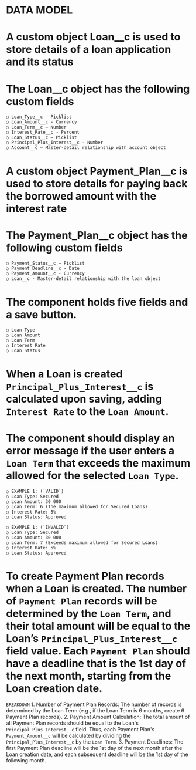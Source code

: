 # DATA MODEL

# A custom object Loan__c is used to store details of a loan application and its status
# The Loan__c object has the following custom fields
    ○ Loan_Type__c – Picklist
    ○ Loan_Amount__c - Currency
    ○ Loan_Term__c – Number
    ○ Interest_Rate__c - Percent
    ○ Loan_Status__c – Picklist
    ○ Principal_Plus_Interest__c - Number
    ○ Account__c – Master-detail relationship with account object

# A custom object Payment_Plan__c is used to store details for paying back the borrowed amount with the interest rate
# The Payment_Plan__c object has the following custom fields
    ○ Payment_Status__c – Picklist
    ○ Payment_Deadline__c - Date
    ○ Payment_Amount__c - Currency
    ○ Loan__c - Master-detail relationship with the loan object

# The component holds five fields and a save button.
    ○ Loan Type
    ○ Loan Amount
    ○ Loan Term
    ○ Interest Rate
    ○ Loan Status
# When a Loan is created `Principal_Plus_Interest__c` is calculated upon saving, adding `Interest Rate` to the `Loan Amount`.

# The component should display an error message if the user enters a `Loan Term` that exceeds the maximum allowed for the selected `Loan Type`.
    ○ EXAMPLE 1: (`VALID`)
    ○ Loan Type: Secured
    ○ Loan Amount: 30 000
    ○ Loan Term: 6 (The maximum allowed for Secured Loans)
    ○ Interest Rate: 5%
    ○ Loan Status: Approved

    ○ EXAMPLE 1: (`INVALID`)
    ○ Loan Type: Secured
    ○ Loan Amount: 30 000
    ○ Loan Term: 7 (Exceeds maximum allowed for Secured Loans)
    ○ Interest Rate: 5%
    ○ Loan Status: Approved

# To create Payment Plan records when a Loan is created. The number of `Payment Plan` records will be determined by the `Loan Term`, and their total amount will be equal to the Loan’s `Principal_Plus_Interest__c` field value. Each `Payment Plan` should have a deadline that is the 1st day of the next month, starting from the Loan creation date.
   `BREAKDOWN`
    1. Number of Payment Plan Records: The number of records is determined by the Loan Term (e.g., if the Loan Term is 6 months, create 6 Payment Plan records).
    2. Payment Amount Calculation: The total amount of all Payment Plan records should be equal to the Loan's `Principal_Plus_Interest__c` field. Thus, each Payment Plan's `Payment_Amount__c` will be calculated by dividing the `Principal_Plus_Interest__c` by the `Loan Term`.
    3. Payment Deadlines: The first Payment Plan deadline will be the 1st day of the next month after the Loan creation date, and each subsequent deadline will be the 1st day of the following month.

